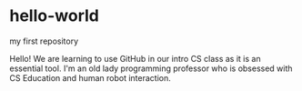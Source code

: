 # hello-world
my first repository 


Hello!
We are learning to use GitHub in our intro CS class as it is an essential tool.
I'm an old lady programming professor who is obsessed with CS Education and human robot interaction.
